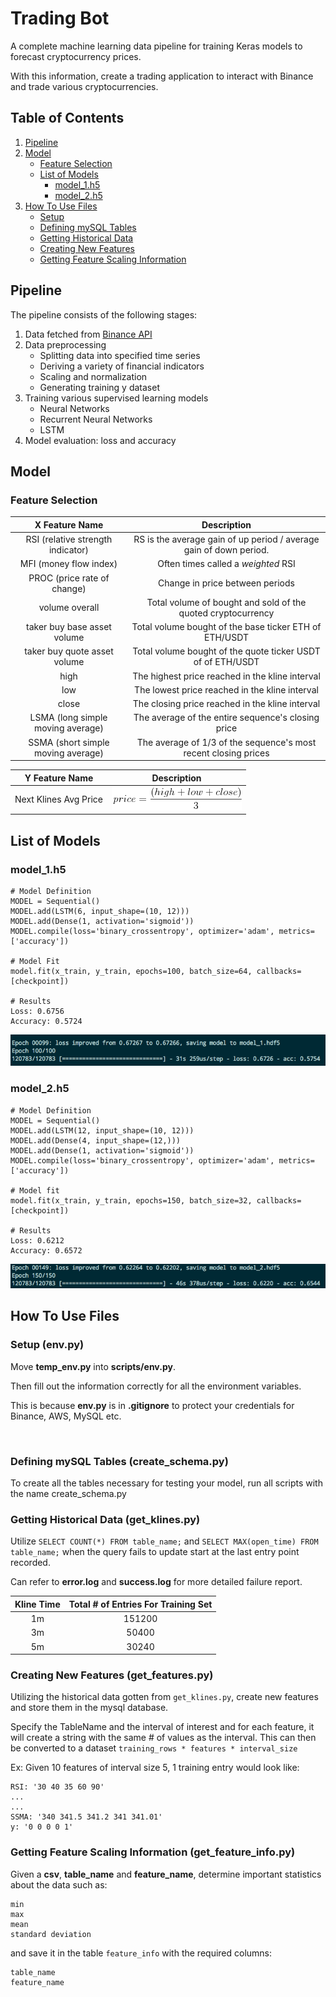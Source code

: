 # Trading Bot

A complete machine learning data pipeline for training Keras models to forecast cryptocurrency prices.

With this information, create a trading application to interact with Binance and trade various cryptocurrencies.

## Table of Contents
1. [Pipeline](#pipeline)
2. [Model](#model)
    * [Feature Selection](#feature-selection)
    * [List of Models](#list-of-models)
        * [model_1.h5](#model_1h5)
        * [model_2.h5](#model_2h5)
3. [How To Use Files](#how-to-use-files)
    * [Setup](#setup-envpy)
    * [Defining mySQL Tables](#defining-mysql-tables-create_schemapy)
    * [Getting Historical Data](#getting-historical-data-get_klinespy)
    * [Creating New Features](#creating-new-features-get_featurespy)
    * [Getting Feature Scaling Information](#getting-feature-scaling-information-get_feature_infopy)

## Pipeline
The pipeline consists of the following stages:
1. Data fetched from [Binance API](https://github.com/binance-exchange/binance-official-api-docs/blob/master/rest-api.md)
2. Data preprocessing
    * Splitting data into specified time series
    * Deriving a variety of financial indicators
    * Scaling and normalization
    * Generating training y dataset
3. Training various supervised learning models
    * Neural Networks
    * Recurrent Neural Networks
    * LSTM
4. Model evaluation: loss and accuracy


## Model
### Feature Selection

| X Feature Name | Description |
| :------------: | :---------: |
| RSI (relative strength indicator) | RS is the average gain of up period / average gain of down period. |
| MFI (money flow index) | Often times called a *weighted* RSI |
| PROC (price rate of change) | Change in price between periods |
| volume overall | Total volume of bought and sold of the quoted cryptocurrency |
| taker buy base asset volume | Total volume bought of the base ticker ETH of ETH/USDT |
| taker buy quote asset volume | Total volume bought of the quote ticker USDT of of ETH/USDT |
| high | The highest price reached in the kline interval |
| low | The lowest price reached in the kline interval |
| close | The closing price reached in the kline interval |
| LSMA (long simple moving average) | The average of the entire sequence's closing price |
| SSMA (short simple moving average) | The average of 1/3 of the sequence's most recent closing prices |

| Y Feature Name | Description |
| :------------: | :---------: |
| Next Klines Avg Price | ![equation](formulas/mfi-price.png) |

## List of Models

### model_1.h5
```
# Model Definition
MODEL = Sequential()
MODEL.add(LSTM(6, input_shape=(10, 12)))
MODEL.add(Dense(1, activation='sigmoid'))
MODEL.compile(loss='binary_crossentropy', optimizer='adam', metrics=['accuracy'])

# Model Fit
model.fit(x_train, y_train, epochs=100, batch_size=64, callbacks=[checkpoint])

# Results
Loss: 0.6756
Accuracy: 0.5724
```

![model_1_training_score](formulas/model_1_training_score.png)


### model_2.h5
```
# Model Definition
MODEL = Sequential()
MODEL.add(LSTM(12, input_shape=(10, 12)))
MODEL.add(Dense(4, input_shape=(12,)))
MODEL.add(Dense(1, activation='sigmoid'))
MODEL.compile(loss='binary_crossentropy', optimizer='adam', metrics=['accuracy'])

# Model fit
model.fit(x_train, y_train, epochs=150, batch_size=32, callbacks=[checkpoint])

# Results
Loss: 0.6212
Accuracy: 0.6572
```

![model_2_training_score](formulas/model_2_training_score.png)


## How To Use Files
### Setup (env.py)
Move **temp_env.py** into **scripts/env.py**.

Then fill out the information correctly for all the environment variables.

This is because **env.py** is in **.gitignore** to protect your credentials for Binance, AWS, MySQL etc.

<br/>

### Defining mySQL Tables (create_schema.py)

To create all the tables necessary for testing your model, run all scripts with the name create_schema.py

### Getting Historical Data (get_klines.py)

Utilize ```SELECT COUNT(*) FROM table_name;``` and  ```SELECT MAX(open_time) FROM table_name;``` when the query fails to update start at the last entry point recorded.

Can refer to **error.log** and **success.log** for more detailed failure report.

|Kline Time | Total # of Entries For Training Set |
| :-------: | :---------------------------------: |
| 1m | 151200 |
| 3m | 50400 |
| 5m | 30240 |

### Creating New Features (get_features.py)

Utilizing the historical data gotten from ```get_klines.py```, create new features and store them in the mysql database.

Specify the TableName and the interval of interest and for each feature, it will create a string with the same # of values as the interval. This can then be converted to a dataset ```training_rows * features * interval_size```

Ex: Given 10 features of interval size 5, 1 training entry would look like:
```
RSI: '30 40 35 60 90'
...
...
SSMA: '340 341.5 341.2 341 341.01'
y: '0 0 0 0 1'
```

### Getting Feature Scaling Information (get_feature_info.py)

Given a **csv**, **table_name** and **feature_name**, determine important statistics about the data such as:
```
min
max
mean
standard deviation
```
and save it in the table ```feature_info``` with the required columns:
```
table_name
feature_name
```
